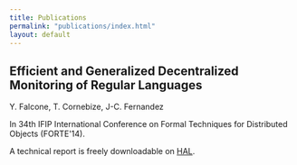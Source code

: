 ```yaml
---
title: Publications
permalink: "publications/index.html"
layout: default
---
```


## <a name="forte14"></a> Efficient and Generalized Decentralized Monitoring of Regular Languages
Y. Falcone, T. Cornebize, J-C. Fernandez

In 34th IFIP International Conference on Formal Techniques for Distributed Objects (FORTE'14).

A technical report is freely downloadable on [HAL](https://hal.archives-ouvertes.fr/hal-00972559).
